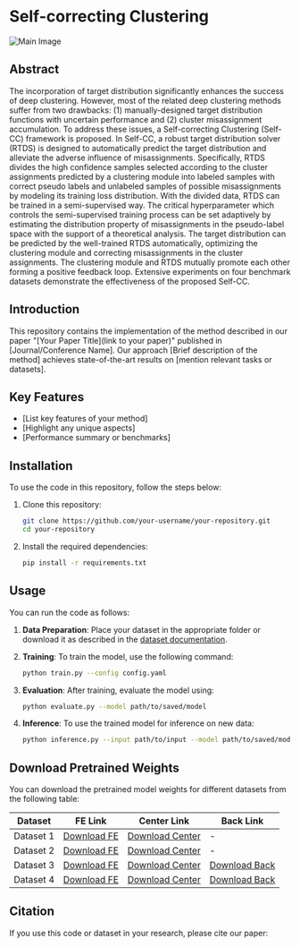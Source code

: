 # Self-correcting Clustering

![Main Image](path/to/your/main-image.png)

## Abstract

The incorporation of target distribution significantly enhances the success of deep clustering. However, most of the related deep clustering methods suffer from two drawbacks: (1) manually-designed target distribution functions with uncertain performance and (2) cluster misassignment accumulation. To address these issues, a Self-correcting Clustering (Self-CC) framework is proposed. In Self-CC, a robust target distribution solver (RTDS) is designed to automatically predict the target distribution and alleviate the adverse influence of misassignments. Specifically, RTDS divides the high confidence samples selected according to the cluster assignments predicted by a clustering module into labeled samples with correct pseudo labels and unlabeled samples of possible misassignments by modeling its training loss distribution. With the divided data, RTDS can be trained in a semi-supervised way. The critical hyperparameter which controls the semi-supervised training process can be set adaptively by estimating the distribution property of misassignments in the pseudo-label space with the support of a theoretical analysis. The target distribution can be predicted by the well-trained RTDS automatically, optimizing the clustering module and correcting misassignments in the cluster assignments. The clustering module and RTDS mutually promote each other forming a positive feedback loop. Extensive experiments on four benchmark datasets demonstrate the effectiveness of the proposed Self-CC.

## Introduction

This repository contains the implementation of the method described in our paper "[Your Paper Title](link to your paper)" published in [Journal/Conference Name]. Our approach [Brief description of the method] achieves state-of-the-art results on [mention relevant tasks or datasets].

## Key Features

- [List key features of your method]
- [Highlight any unique aspects]
- [Performance summary or benchmarks]

## Installation

To use the code in this repository, follow the steps below:

1. Clone this repository:
    ```bash
    git clone https://github.com/your-username/your-repository.git
    cd your-repository
    ```

2. Install the required dependencies:
    ```bash
    pip install -r requirements.txt
    ```

## Usage

You can run the code as follows:

1. **Data Preparation**: 
   Place your dataset in the appropriate folder or download it as described in the [dataset documentation](link-to-dataset-documentation).

2. **Training**:
   To train the model, use the following command:
    ```bash
    python train.py --config config.yaml
    ```

3. **Evaluation**:
   After training, evaluate the model using:
    ```bash
    python evaluate.py --model path/to/saved/model
    ```

4. **Inference**:
   To use the trained model for inference on new data:
    ```bash
    python inference.py --input path/to/input --model path/to/saved/model
    ```

## Download Pretrained Weights

You can download the pretrained model weights for different datasets from the following table:

| Dataset   | FE Link                                | Center Link                              | Back Link                               |
|-----------|----------------------------------------|------------------------------------------|-----------------------------------------|
| Dataset 1 | [Download FE](https://example.com/dataset1/fe)   | [Download Center](https://example.com/dataset1/center) | -                                       |
| Dataset 2 | [Download FE](https://example.com/dataset2/fe)   | [Download Center](https://example.com/dataset2/center) | -                                       |
| Dataset 3 | [Download FE](https://example.com/dataset3/fe)   | [Download Center](https://example.com/dataset3/center) | [Download Back](https://example.com/dataset3/back) |
| Dataset 4 | [Download FE](https://example.com/dataset4/fe)   | [Download Center](https://example.com/dataset4/center) | [Download Back](https://example.com/dataset4/back) |

## Citation

If you use this code or dataset in your research, please cite our paper:

